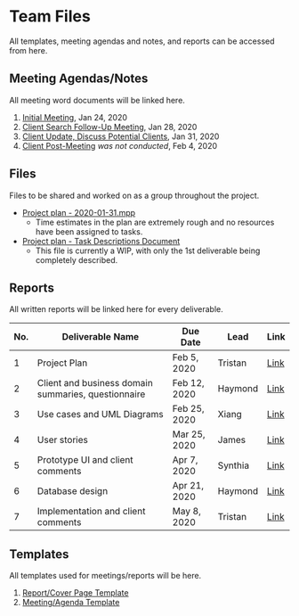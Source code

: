 # Team Files
All templates, meeting agendas and notes, and reports can be accessed from here.

## Meeting Agendas/Notes
All meeting word documents will be linked here.

1. [Initial Meeting](https://github.com/TristanTurcotte/sysdev_green/blob/master/res/meeting/001%20Initial%20Meeting.docx), Jan 24, 2020
2. [Client Search Follow-Up Meeting](https://github.com/TristanTurcotte/sysdev_green/blob/master/res/meeting/002%20Client%20Search.docx), Jan 28, 2020
3. [Client Update, Discuss Potential Clients](https://github.com/TristanTurcotte/sysdev_green/blob/master/res/meeting/003%20Client%20Updates.docx), Jan 31, 2020
4. [Client Post-Meeting](https://github.com/TristanTurcotte/sysdev_green/blob/master/res/meeting/004_Client_Meeting_Summary.docx) _was not conducted_, Feb 4, 2020

## Files
Files to be shared and worked on as a group throughout the project.

* [Project plan - 2020-01-31.mpp](https://github.com/TristanTurcotte/sysdev_green/blob/master/res/Project%20Plan%20-%202020-01-31.mpp)
   * Time estimates in the plan are extremely rough and no resources have been assigned to tasks.
* [Project plan - Task Descriptions Document](https://github.com/TristanTurcotte/sysdev_green/blob/master/res/Project%20Plan%20-%20Task%20Descriptions.pdf)
   * This file is currently a WIP, with only the 1st deliverable being completely described.

## Reports
All written reports will be linked here for every deliverable.

|No.|Deliverable Name|Due Date|Lead|Link
|---|----------------|--------|----|----|
|1  |Project Plan|Feb 5, 2020|Tristan|[Link](https://docs.google.com/document/d/1ogJE0sHZpOelf_Ret5zgoCxpRW_VES6G-PVkjSTrA0Y/edit?usp=sharing)
|2  |Client and business domain summaries, questionnaire|Feb 12, 2020|Haymond|[Link](https://docs.google.com/document/d/1AmWQ-jKaMZc8hWUDbRlRskhmSBHBG9vEblMLTHM_qds/edit?usp=sharing)
|3  |Use cases and UML Diagrams|Feb 25, 2020|Xiang|[Link]()
|4  |User stories|Mar 25, 2020|James|[Link]()
|5  |Prototype UI and client comments|Apr 7, 2020|Synthia|[Link]()
|6  |Database design|Apr 21, 2020|Haymond|[Link]()
|7  |Implementation and client comments|May 8, 2020|Tristan|[Link]()

## Templates
All templates used for meetings/reports will be here.

1. [Report/Cover Page Template](https://docs.google.com/document/d/1OwhacH2FHw6TUT56dmdQ8gZMzO00ScpSv9P0zFT2nHw/edit?usp=sharing)
2. [Meeting/Agenda Template](https://docs.google.com/document/d/1Jr9nIwXakM2yRtO8-iuZ0q2T5qW9Tq6WGon1_e6_lBw/edit?usp=sharing)
